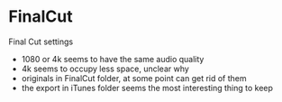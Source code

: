 # FinalCut

Final Cut settings

* 1080 or 4k seems to have the same audio quality 
* 4k seems to occupy less space, unclear why
* originals in FinalCut folder, at some point can get rid of them 
* the export in iTunes folder seems the most interesting thing to keep 

